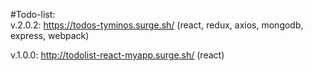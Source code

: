 #Todo-list:  
v.2.0.2: https://todos-tyminos.surge.sh/
(react, redux, axios, mongodb, express, webpack)

v.1.0.0: http://todolist-react-myapp.surge.sh/ (react)
